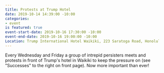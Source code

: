 ```yaml
---
title: Protests at Trump Hotel
date: 2019-10-14 14:39:00 -10:00
categories:
- event
is featured: true
event-start-date: 2019-10-16 17:30:00 -10:00
event-end-date: 2019-10-16 19:00:00 -10:00
Location: Trump International Hotel Waikiki, 223 Saratoga Road, Honolulu, HI 96815
---
```


Every Wednesday and Friday a group of intrepid persisters meets and protests in front of Trump's hotel in Waikiki to keep the pressure on (see "Successes" to the right on front page).  Now more important than ever!  